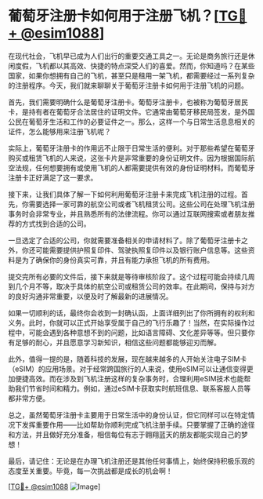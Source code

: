 # 葡萄牙注册卡如何用于注册飞机？[[TG💪+ @esim1088](https://t.me/s/esim1088)]

在现代社会，飞机早已成为人们出行的重要交通工具之一。无论是商务旅行还是休闲度假，飞机都以其高效、快捷的特点深受人们的喜爱。然而，你知道吗？在某些国家，如果你想拥有自己的飞机，甚至只是租用一架飞机，都需要经过一系列复杂的注册程序。今天，我们就来聊聊关于葡萄牙注册卡如何用于注册飞机的问题。

首先，我们需要明确什么是葡萄牙注册卡。葡萄牙注册卡，也被称为葡萄牙居民卡，是持有者在葡萄牙合法居住的证明文件。它通常由葡萄牙移民局签发，是外国公民在葡萄牙生活和工作的必要证件之一。那么，这样一个与日常生活息息相关的证件，怎么能够用来注册飞机呢？

实际上，葡萄牙注册卡的作用远不止限于日常生活的便利。对于那些希望在葡萄牙购买或租赁飞机的人来说，这张卡片是非常重要的身份证明文件。因为根据国际航空法规，任何想要拥有或使用飞机的人都需要提供有效的身份证明材料。而葡萄牙注册卡正好满足了这一要求。

接下来，让我们具体了解一下如何利用葡萄牙注册卡来完成飞机注册的过程。首先，你需要选择一家可靠的航空公司或者飞机租赁公司。这些公司在处理飞机注册事务时会非常专业，并且熟悉所有的法律流程。你可以通过互联网搜索或者朋友推荐的方式找到合适的公司。

一旦选定了合适的公司，你就需要准备相关的申请材料了。除了葡萄牙注册卡之外，你还可能需要提供护照复印件、驾驶执照复印件以及银行账户信息等。这些资料是为了确保你的身份真实可靠，并且有能力承担飞机的所有费用。

提交完所有必要的文件后，接下来就是等待审核阶段了。这个过程可能会持续几周到几个月不等，取决于具体的航空公司或租赁公司的效率。在此期间，保持与对方的良好沟通非常重要，以便及时了解最新的进展情况。

如果一切顺利的话，最终你会收到一封确认函，上面详细列出了你所拥有的权利和义务。此时，你就可以正式开始享受属于自己的飞行乐趣了！当然，在实际操作过程中，可能会遇到各种意想不到的问题，比如语言障碍、文化差异等等。但只要你有足够的耐心，并且愿意学习新知识，相信这些问题都能够迎刃而解。

此外，值得一提的是，随着科技的发展，现在越来越多的人开始关注电子SIM卡（eSIM）的应用场景。对于经常跨国旅行的人来说，使用eSIM可以让通信变得更加便捷高效。而在涉及到飞机注册这样的复杂事务时，合理利用eSIM技术也能帮助我们节省时间和精力。例如，通过eSIM卡获取实时航班信息、联系客服人员等都非常方便。

总之，虽然葡萄牙注册卡主要用于日常生活中的身份认证，但它同样可以在特定情况下发挥重要作用——比如帮助你顺利完成飞机注册手续。只要掌握了正确的途径和方法，并且做好充分准备，相信每位有志于翱翔蓝天的朋友都能实现自己的梦想！

最后，请记住：无论是在办理飞机注册还是其他任何事情上，始终保持积极乐观的态度至关重要。毕竟，每一次挑战都是成长的机会啊！

[[TG💪+ @esim1088](https://t.me/s/esim1088) ![Image](https://i.postimg.cc/4NQfJmqS/Snipaste-2025-05-13-00-14-12.png)]